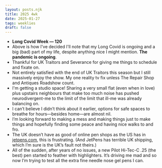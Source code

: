 ```yaml
---
layout: posts.njk
title: 2025 4wk
date: 2025-01-27
tags: weeklies
draft: false
---
```


- **Long Covid Week — 120**
- Above is how I've decided I'll note that my Long Covid is ongoing and a big (bad) part of my life, despite anything nice I might mention. **The pandemic is ongoing**.
- Thankful for UK Traitors and Severance for giving me things to schedule and fixate on.
- Not entirely satisfied with the end of UK Traitors this season but I still massively enjoy the show. My one reality tv fix unless The Repair Shop and Antiques Roadshow count.
- I'm getting a studio space! Sharing a very small flat (even when in love) plus upstairs neighbours that make too much noise has pushed neurodivergent-me to the limit of the limit that ill-me was already balancing on.
- I can’t believe I didn’t think about it earlier, options for safe spaces to breathe for hours—besides home—are almost nil.
- I’m looking forward to making a mess and making things just to make things and hopefully finding some peace and having nice walks to and fro.
- The UK doesn’t have as good of online pen shops as the US has in [jetpens.com](https://jetpens.com), this is frustrating. (And JetPens has terrible UK shipping, which I’m sure is the UK’s fault not theirs.) 
- All of the sudden, after years of no issues, a new Pilot Hi-Tec-C .25 (the best) pen started to feather with highlighters. It’s driving me mad and so now I’m trying to test all the extra fine needle nose gel pens I can.
